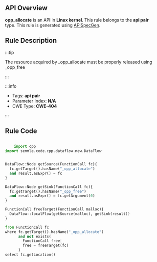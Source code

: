 ---
---


## API Overview
**opp_allocate** is an API in **Linux kernel**. This rule belongs to the **api pair** type. This rule is generated using [APISpecGen](../../tools/APISpecGen).
## Rule Description

:::tip

The resource acquired by _opp_allocate must be properly released using _opp_free

:::

:::info

- Tags: **api pair**
- Parameter Index: **N/A**
- CWE Type: **CWE-404**

:::

## Rule Code
```python

    import cpp
import semmle.code.cpp.dataflow.new.DataFlow


DataFlow::Node getSource(FunctionCall fc){
  fc.getTarget().hasName("_opp_allocate")
  and result.asExpr() = fc
}

DataFlow::Node getSink(FunctionCall fc){
  fc.getTarget().hasName("_opp_free")
  and result.asExpr() = fc.getArgument(0)
}

FunctionCall freeTarget(FunctionCall malloc){
  DataFlow::localFlow(getSource(malloc), getSink(result))
}

from FunctionCall fc
where fc.getTarget().hasName("_opp_allocate")
      and not exists(
        FunctionCall free| 
        free = freeTarget(fc)
      )
select fc.getLocation()

    
```